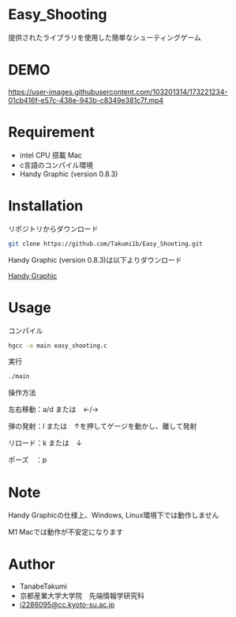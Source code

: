 # Easy_Shooting

提供されたライブラリを使用した簡単なシューティングゲーム


# DEMO

https://user-images.githubusercontent.com/103201314/173221234-01cb416f-e57c-438e-943b-c8349e381c7f.mp4


# Requirement

* intel CPU 搭載 Mac
* c言語のコンパイル環境
* Handy Graphic (version 0.8.3)

# Installation

リポジトリからダウンロード
```bash
git clone https://github.com/Takumi1b/Easy_Shooting.git
```

Handy Graphic (version 0.8.3)は以下よりダウンロード

[Handy Graphic](http://www.cc.kyoto-su.ac.jp/~ogihara/Hg/)

# Usage
コンパイル
```bash
hgcc -o main easy_shooting.c
```
実行
```bash
./main
```
操作方法

左右移動：a/d または　←/→

弾の発射：l または　↑を押してゲージを動かし、離して発射

リロード：k または　↓

ポーズ　：p

# Note

Handy Graphicの仕様上、Windows, Linux環境下では動作しません

M1 Macでは動作が不安定になります

# Author

* TanabeTakumi
* 京都産業大学大学院　先端情報学研究科
* i2286095@cc.kyoto-su.ac.jp
